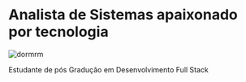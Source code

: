 <h1>Analista de Sistemas apaixonado por tecnologia</h1>  

![dormrm](https://github.com/user-attachments/assets/3ddf14f3-4014-43f8-af76-f21d0f30f5df)

Estudante de pós Gradução em Desenvolvimento Full Stack
